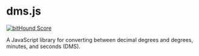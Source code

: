 dms.js
======

[![bitHound Score](https://www.bithound.io/WSDOT-GIS/dms-js/badges/score.svg)](https://www.bithound.io/WSDOT-GIS/dms-js)

A JavaScript library for converting between decimal degrees and degrees, minutes, and seconds (DMS).
